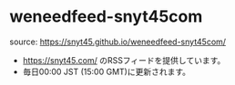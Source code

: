 # weneedfeed-snyt45com

source: https://snyt45.github.io/weneedfeed-snyt45com/

- https://snyt45.com/ のRSSフィードを提供しています。
- 毎日00:00 JST (15:00 GMT)に更新されます。
